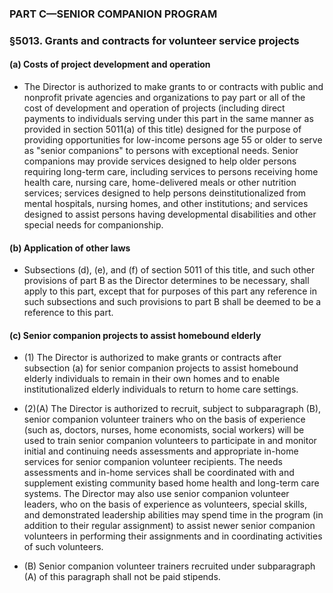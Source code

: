 ### PART C—SENIOR COMPANION PROGRAM

### §5013. Grants and contracts for volunteer service projects
#### (a) Costs of project development and operation
* The Director is authorized to make grants to or contracts with public and nonprofit private agencies and organizations to pay part or all of the cost of development and operation of projects (including direct payments to individuals serving under this part in the same manner as provided in section 5011(a) of this title) designed for the purpose of providing opportunities for low-income persons age 55 or older to serve as "senior companions" to persons with exceptional needs. Senior companions may provide services designed to help older persons requiring long-term care, including services to persons receiving home health care, nursing care, home-delivered meals or other nutrition services; services designed to help persons deinstitutionalized from mental hospitals, nursing homes, and other institutions; and services designed to assist persons having developmental disabilities and other special needs for companionship.

#### (b) Application of other laws
* Subsections (d), (e), and (f) of section 5011 of this title, and such other provisions of part B as the Director determines to be necessary, shall apply to this part, except that for purposes of this part any reference in such subsections and such provisions to part B shall be deemed to be a reference to this part.

#### (c) Senior companion projects to assist homebound elderly
* (1) The Director is authorized to make grants or contracts after subsection (a) for senior companion projects to assist homebound elderly individuals to remain in their own homes and to enable institutionalized elderly individuals to return to home care settings.

* (2)(A) The Director is authorized to recruit, subject to subparagraph (B), senior companion volunteer trainers who on the basis of experience (such as, doctors, nurses, home economists, social workers) will be used to train senior companion volunteers to participate in and monitor initial and continuing needs assessments and appropriate in-home services for senior companion volunteer recipients. The needs assessments and in-home services shall be coordinated with and supplement existing community based home health and long-term care systems. The Director may also use senior companion volunteer leaders, who on the basis of experience as volunteers, special skills, and demonstrated leadership abilities may spend time in the program (in addition to their regular assignment) to assist newer senior companion volunteers in performing their assignments and in coordinating activities of such volunteers.

* (B) Senior companion volunteer trainers recruited under subparagraph (A) of this paragraph shall not be paid stipends.
